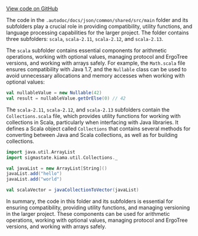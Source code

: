 [View code on GitHub](sigmastate-interpreterhttps://github.com/ScorexFoundation/sigmastate-interpreter/.autodoc/docs/json/common/shared/src/main)

The code in the `.autodoc/docs/json/common/shared/src/main` folder and its subfolders play a crucial role in providing compatibility, utility functions, and language processing capabilities for the larger project. The folder contains three subfolders: `scala`, `scala-2.11`, `scala-2.12`, and `scala-2.13`.

The `scala` subfolder contains essential components for arithmetic operations, working with optional values, managing protocol and ErgoTree versions, and working with arrays safely. For example, the `Math.scala` file ensures compatibility with Java 1.7, and the `Nullable` class can be used to avoid unnecessary allocations and memory accesses when working with optional values:

```scala
val nullableValue = new Nullable(42)
val result = nullableValue.getOrElse(0) // 42
```

The `scala-2.11`, `scala-2.12`, and `scala-2.13` subfolders contain the `Collections.scala` file, which provides utility functions for working with collections in Scala, particularly when interfacing with Java libraries. It defines a Scala object called `Collections` that contains several methods for converting between Java and Scala collections, as well as for building collections.

```scala
import java.util.ArrayList
import sigmastate.kiama.util.Collections._

val javaList = new ArrayList[String]()
javaList.add("hello")
javaList.add("world")

val scalaVector = javaCollectionToVector(javaList)
```

In summary, the code in this folder and its subfolders is essential for ensuring compatibility, providing utility functions, and managing versioning in the larger project. These components can be used for arithmetic operations, working with optional values, managing protocol and ErgoTree versions, and working with arrays safely.
